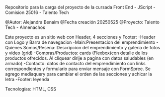 Repositorio para la carga del proyecto de la cursada Front End - JScript - Comision 25016 - Talento Tech

@Autor: Alejandra Benaim
@Fecha creación 20250525
@Proyecto: Talento Tech - Almenachos

Este proyecto es un sitio web con Header, 4 secciones y Footer:
-Header con Logo y Barra de navegacion 
-Main:Presentacion del emprendimiento
-Quienes Somos/Resena: Descripcion del emprendimiento y galeria de fotos y video (grid)
-Compras/Productos: cards (Flexbox)con detalle de los productos ofrecidos. Al cliquear dirije a pagina con datos saludables (en armado)
-Contacto: datos de contacto del emprendimiento con links correspondientes y formulario para enviar mensaje con FormSpree. Se agrego mediaquery para cambiar el orden de las secciones y achicar la letra
-Footer: leyenda

Tecnologías: HTML, CSS
